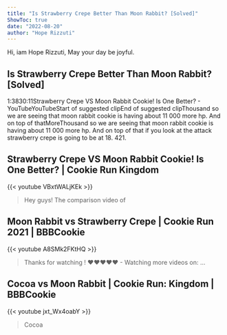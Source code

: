 ```yaml
---
title: "Is Strawberry Crepe Better Than Moon Rabbit? [Solved]"
ShowToc: true 
date: "2022-08-20"
author: "Hope Rizzuti" 
---
```


Hi, iam Hope Rizzuti, May your day be joyful.
## Is Strawberry Crepe Better Than Moon Rabbit? [Solved]
1:3830:11Strawberry Crepe VS Moon Rabbit Cookie! Is One Better? - YouTubeYouTubeStart of suggested clipEnd of suggested clipThousand so we are seeing that moon rabbit cookie is having about 11 000 more hp. And on top of thatMoreThousand so we are seeing that moon rabbit cookie is having about 11 000 more hp. And on top of that if you look at the attack strawberry crepe is going to be at 18. 421.

## Strawberry Crepe VS Moon Rabbit Cookie! Is One Better? | Cookie Run Kingdom
{{< youtube VBxtWALjKEk >}}
>Hey guys! The comparison video of 

## Moon Rabbit vs Strawberry Crepe | Cookie Run 2021 | BBBCookie
{{< youtube A8SMk2FKtHQ >}}
>Thanks for watching ! ❤❤❤❤❤ - Watching more videos on: ...

## Cocoa vs Moon Rabbit | Cookie Run: Kingdom | BBBCookie
{{< youtube jxt_Wx4oabY >}}
>Cocoa 

